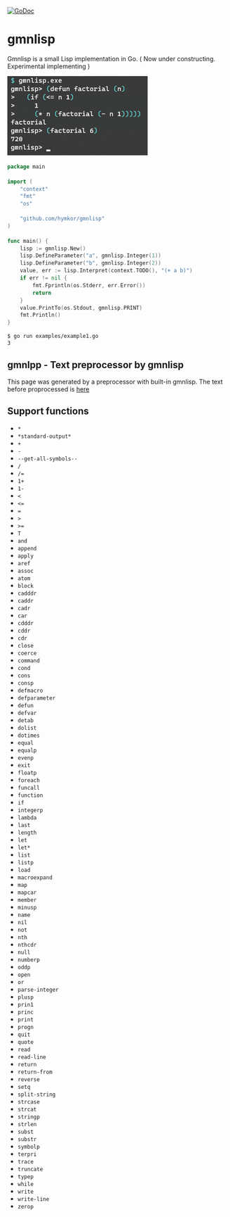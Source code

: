 [![GoDoc](https://godoc.org/github.com/hymkor/gmnlisp?status.svg)](https://godoc.org/github.com/hymkor/gmnlisp)

gmnlisp
=======

Gmnlisp is a small Lisp implementation in Go.
( Now under constructing. Experimental implementing )

![Example image](factorial.png)

```go
package main

import (
    "context"
    "fmt"
    "os"

    "github.com/hymkor/gmnlisp"
)

func main() {
    lisp := gmnlisp.New()
    lisp.DefineParameter("a", gmnlisp.Integer(1))
    lisp.DefineParameter("b", gmnlisp.Integer(2))
    value, err := lisp.Interpret(context.TODO(), "(+ a b)")
    if err != nil {
        fmt.Fprintln(os.Stderr, err.Error())
        return
    }
    value.PrintTo(os.Stdout, gmnlisp.PRINT)
    fmt.Println()
}
```

```
$ go run examples/example1.go
3
```

gmnlpp - Text preprocessor by gmnlisp
-------------------------------------

This page was generated by a preprocessor with built-in gmnlisp.
The text before proprocessed is [here](https://raw.githubusercontent.com/hymkor/gmnlisp/master/_README.md)

Support functions
-----------------

- `*`
- `*standard-output*`
- `+`
- `-`
- `--get-all-symbols--`
- `/`
- `/=`
- `1+`
- `1-`
- `<`
- `<=`
- `=`
- `>`
- `>=`
- `T`
- `and`
- `append`
- `apply`
- `aref`
- `assoc`
- `atom`
- `block`
- `cadddr`
- `caddr`
- `cadr`
- `car`
- `cdddr`
- `cddr`
- `cdr`
- `close`
- `coerce`
- `command`
- `cond`
- `cons`
- `consp`
- `defmacro`
- `defparameter`
- `defun`
- `defvar`
- `detab`
- `dolist`
- `dotimes`
- `equal`
- `equalp`
- `evenp`
- `exit`
- `floatp`
- `foreach`
- `funcall`
- `function`
- `if`
- `integerp`
- `lambda`
- `last`
- `length`
- `let`
- `let*`
- `list`
- `listp`
- `load`
- `macroexpand`
- `map`
- `mapcar`
- `member`
- `minusp`
- `name`
- `nil`
- `not`
- `nth`
- `nthcdr`
- `null`
- `numberp`
- `oddp`
- `open`
- `or`
- `parse-integer`
- `plusp`
- `prin1`
- `princ`
- `print`
- `progn`
- `quit`
- `quote`
- `read`
- `read-line`
- `return`
- `return-from`
- `reverse`
- `setq`
- `split-string`
- `strcase`
- `strcat`
- `stringp`
- `strlen`
- `subst`
- `substr`
- `symbolp`
- `terpri`
- `trace`
- `truncate`
- `typep`
- `while`
- `write`
- `write-line`
- `zerop`
